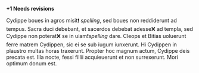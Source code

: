 **+1 Needs  revisions**

Cydippe boues in agros misit❗️ *spelling*, sed boues non reddiderunt ad tempus.
Sacra duci debebant, et sacerdos debebat adesse❌ ad templa, sed Cydippe non poterat❌ se in uiam❗️*spelling* dare.
Cleops et Bitias uoluerunt ferre matrem Cydippen, sic ei se sub iugum iunxerunt.
Hi Cydippen in plaustro multas horas traxerunt.
Propter hoc magnum actum, Cydippe deis precata est.
Illa nocte, fessi fillii acquieuerunt et non surrexerunt.
Mori optimum donum est.
